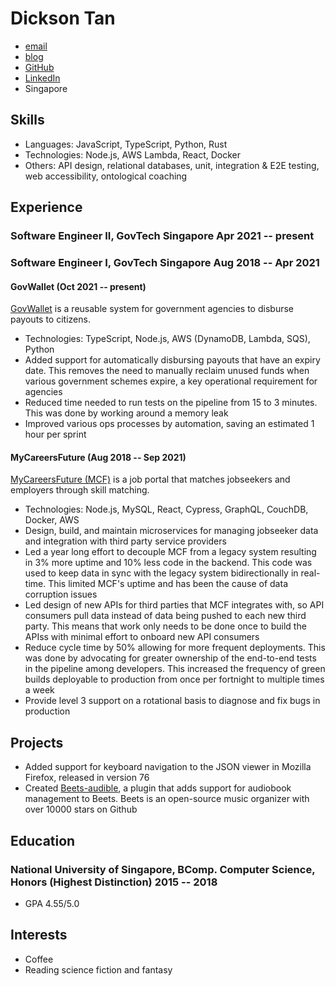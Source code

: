 # Dickson Tan

<!-- The unordered list immediately after the h1 will be formatted on a single
line. It is intended to be used for contact details -->

- [email](mailto:dickson.tan.2013@gmail.com)
- [blog](https://neurrone.com)
- [GitHub](https://github.com/Neurrone/)
- [LinkedIn](https://www.linkedin.com/in/dickson-tan/)
- Singapore

<!-- The paragraph after the h1 and ul and before the first h2 is optional. It
is intended to be used for a short summary. -->

## Skills

- Languages: JavaScript, TypeScript, Python, Rust
- Technologies: Node.js, AWS Lambda, React, Docker
- Others: API design, relational databases, unit, integration & E2E testing, web accessibility, ontological coaching

## Experience

<!-- You have to wrap the "left" and "right" half of these headings in spans by
hand -->

### <span>Software Engineer II, GovTech Singapore</span> <span>Apr 2021 -- present</span>

### <span>Software Engineer I, GovTech Singapore</span> <span>Aug 2018 -- Apr 2021</span>

#### <span>GovWallet (Oct 2021 -- present)</span>

[GovWallet](https://www.developer.tech.gov.sg/technologies/platform/govwallet.html) is a reusable system for government agencies to disburse payouts to citizens.

- Technologies: TypeScript, Node.js, AWS (DynamoDB, Lambda, SQS), Python
- Added support for automatically disbursing payouts that have an expiry date. This removes the need to manually reclaim unused funds when various government schemes expire, a key operational requirement for agencies
- Reduced time needed to run tests on the pipeline from 15 to 3 minutes. This was done by working around a memory leak
- Improved various ops processes by automation, saving an estimated 1 hour per sprint

#### <span>MyCareersFuture (Aug 2018 -- Sep 2021)</span>

[MyCareersFuture (MCF)](https://www.mycareersfuture.sg) is a job portal that matches jobseekers and employers through skill matching.

- Technologies: Node.js, MySQL, React, Cypress, GraphQL, CouchDB, Docker, AWS
- Design, build, and maintain microservices for managing jobseeker data and integration with third party service providers
- Led a year long effort to decouple MCF from a legacy system resulting in 3% more uptime and 10% less code in the backend. This code was used to keep data in sync with the legacy system bidirectionally in real-time. This limited MCF's uptime and has been the cause of data corruption issues
- Led design of new APIs for third parties that MCF integrates with, so API consumers pull data instead of data being pushed to each new third party. This means that work only needs to be done once to build the APIss with minimal effort to onboard new API consumers
- Reduce cycle time by 50% allowing for more frequent deployments. This was done by advocating for greater ownership of the end-to-end tests in the pipeline among developers. This increased the frequency of green builds deployable to production from once per fortnight to multiple times a week
- Provide level 3 support on a rotational basis to diagnose and fix bugs in production

## Projects

- Added support for keyboard navigation to the JSON viewer in Mozilla Firefox, released in version 76
- Created [Beets-audible](https://github.com/Neurrone/beets-audible), a plugin that adds support for audiobook management to Beets. Beets is an open-source music organizer with over 10000 stars on Github

## Education

### <span>National University of Singapore, BComp. Computer Science, Honors (Highest Distinction)</span> <span>2015 -- 2018</span>

- GPA 4.55/5.0

## Interests

- Coffee
- Reading science fiction and fantasy
